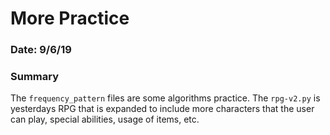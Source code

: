 # More Practice

### Date: 9/6/19

### Summary

The `frequency_pattern` files are some algorithms practice. The `rpg-v2.py` is yesterdays RPG that is expanded to include more characters that the user can play, special abilities, usage of items, etc.
